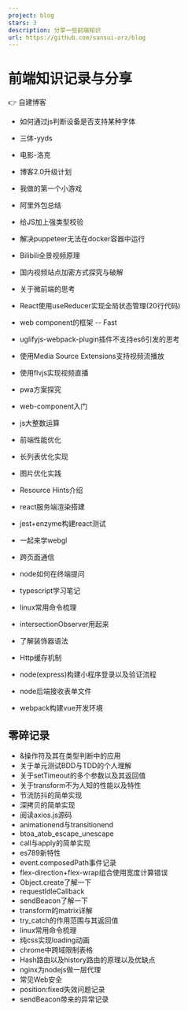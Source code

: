 ```yaml
---
project: blog
stars: 3
description: 分享一些前端知识
url: https://github.com/sansui-orz/blog
---
```


前端知识记录与分享
=========

👉 自建博客

-   如何通过js判断设备是否支持某种字体
    
-   三体-yyds
    
-   电影-洛克
    
-   博客2.0升级计划
    
-   我做的第一个小游戏
    
-   阿里外包总结
    
-   给JS加上强类型校验
    
-   解决puppeteer无法在docker容器中运行
    
-   Bilibili全景视频原理
    
-   国内视频站点加密方式探究与破解
    
-   关于微前端的思考
    
-   React使用useReducer实现全局状态管理(20行代码)
    
-   web component的框架 -- Fast
    
-   uglifyjs-webpack-plugin插件不支持es6引发的思考
    
-   使用Media Source Extensions支持视频流播放
    
-   使用flvjs实现视频直播
    
-   pwa方案探究
    
-   web-component入门
    
-   js大整数运算
    
-   前端性能优化
    
-   长列表优化实现
    
-   图片优化实践
    
-   Resource Hints介绍
    
-   react服务端渲染搭建
    
-   jest+enzyme构建react测试
    
-   一起来学webgl
    
-   跨页面通信
    
-   node如何在终端提问
    
-   typescript学习笔记
    
-   linux常用命令梳理
    
-   intersectionObserver用起来
    
-   了解装饰器语法
    
-   Http缓存机制
    
-   node(express)构建小程序登录以及验证流程
    
-   node后端接收表单文件
    
-   webpack构建vue开发环境
    

零碎记录
----

-   &操作符及其在类型判断中的应用
-   关于单元测试BDD与TDD的个人理解
-   关于setTimeout的多个参数以及其返回值
-   关于transform不为人知的性能以及特性
-   节流防抖的简单实现
-   深拷贝的简单实现
-   阅读axios.js源码
-   animationend与transitionend
-   btoa\_atob\_escape\_unescape
-   call与apply的简单实现
-   es789新特性
-   event.composedPath事件记录
-   flex-direction+flex-wrap组合使用宽度计算错误
-   Object.create了解一下
-   requestIdleCallback
-   sendBeacon了解一下
-   transform的matrix详解
-   try\_catch的作用范围与其返回值
-   linux常用命令梳理
-   纯css实现loading动画
-   chrome中跨域限制表格
-   Hash路由以及history路由的原理以及优缺点
-   nginx为nodejs做一层代理
-   常见Web安全
-   position:fixed失效问题记录
-   sendBeacon带来的异常记录
